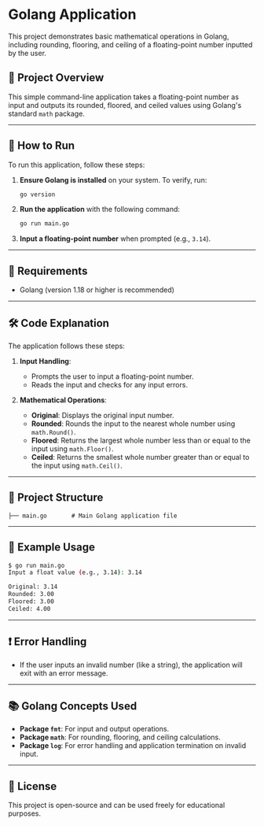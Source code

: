 
# Golang Application

This project demonstrates basic mathematical operations in Golang, including rounding, flooring, and ceiling of a floating-point number inputted by the user.

## 📘 **Project Overview**
This simple command-line application takes a floating-point number as input and outputs its rounded, floored, and ceiled values using Golang's standard `math` package.

---

## 🚀 **How to Run**

To run this application, follow these steps:

1. **Ensure Golang is installed** on your system. To verify, run:
   ```bash
   go version
   ```

2. **Run the application** with the following command:
   ```bash
   go run main.go
   ```

3. **Input a floating-point number** when prompted (e.g., `3.14`).

---

## 🔧 **Requirements**

- Golang (version 1.18 or higher is recommended)

---

## 🛠️ **Code Explanation**

The application follows these steps:

1. **Input Handling**: 
   - Prompts the user to input a floating-point number.
   - Reads the input and checks for any input errors.
   
2. **Mathematical Operations**:
   - **Original**: Displays the original input number.
   - **Rounded**: Rounds the input to the nearest whole number using `math.Round()`.
   - **Floored**: Returns the largest whole number less than or equal to the input using `math.Floor()`.
   - **Ceiled**: Returns the smallest whole number greater than or equal to the input using `math.Ceil()`.

---

## 📂 **Project Structure**

```
├── main.go       # Main Golang application file
```

---

## 📘 **Example Usage**

```bash
$ go run main.go
Input a float value (e.g., 3.14): 3.14

Original: 3.14
Rounded: 3.00
Floored: 3.00
Ceiled: 4.00
```

---

## ❗ **Error Handling**

- If the user inputs an invalid number (like a string), the application will exit with an error message.

---

## 📚 **Golang Concepts Used**

- **Package `fmt`**: For input and output operations.
- **Package `math`**: For rounding, flooring, and ceiling calculations.
- **Package `log`**: For error handling and application termination on invalid input.

---

## 📜 **License**

This project is open-source and can be used freely for educational purposes.
